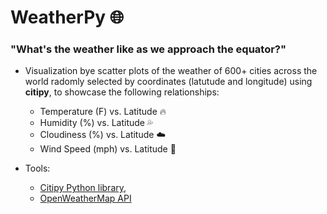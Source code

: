 # WeatherPy :globe_with_meridians:

### "What's the weather like as we approach the equator?"

* Visualization bye scatter plots of the weather of 600+ cities across the world radomly selected by coordinates (latutude and longitude) using **citipy**, to showcase the following relationships:

  * Temperature (F) vs. Latitude   :fire:
  * Humidity (%) vs. Latitude   :sweat_drops:
  * Cloudiness (%) vs. Latitude   :cloud:
  * Wind Speed (mph) vs. Latitude   :dash:

* Tools: 
  * [Citipy Python library](https://pypi.python.org/pypi/citipy), 
  * [OpenWeatherMap API](https://openweathermap.org/api)





